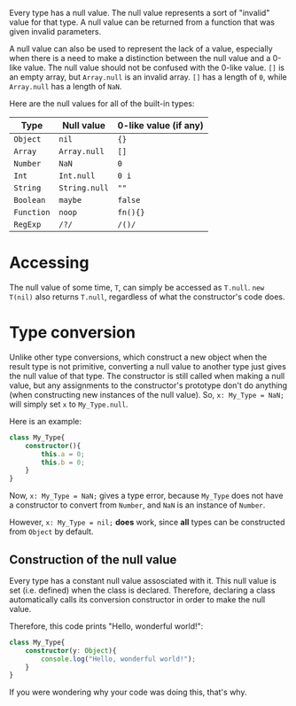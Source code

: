 
Every type has a null value. The null value represents a sort of "invalid" value for that type. A null value can be returned from a function that was given invalid parameters.

A null value can also be used to represent the lack of a value, especially when there is a need to make a distinction between the null value and a 0-like value. The null value should not be confused with the 0-like value. `[]` is an empty array, but `Array.null` is an invalid array. `[]` has a length of `0`, while `Array.null` has a length of `NaN`.

Here are the null values for all of the built-in types:

| Type | Null value | 0-like value (if any) |
|------------|---------------|----------|
| `Object`   | `nil`         | `{}`     |
| `Array`    | `Array.null`  | `[]`     |
| `Number`   | `NaN`         | `0`      |
| `Int`      | `Int.null`    | `0 i`    |
| `String`   | `String.null` | `""`     |
| `Boolean`  | `maybe`       | `false`  |
| `Function` | `noop`        | `fn(){}` |
| `RegExp`   | `/?/`         | `/()/`   |

# Accessing
The null value of some time, `T`, can simply be accessed as `T.null`. `new T(nil)` also returns `T.null`, regardless of what the constructor's code does.

# Type conversion
Unlike other type conversions, which construct a new object when the result type is not primitive, converting a null value to another type just gives the null value of that type. The constructor is still called when making a null value, but any assignments to the constructor's prototype don't do anything (when constructing new instances of the null value). So, `x: My_Type = NaN;` will simply set `x` to `My_Type.null`.

Here is an example:
```ts
class My_Type{
    constructor(){
        this.a = 0;
        this.b = 0;
    }
}
```

Now,  `x: My_Type = NaN;` gives a type error, because `My_Type` does not have a constructor to convert from `Number`, and `NaN` is an instance of `Number`.

However, `x: My_Type = nil;` **does** work, since **all** types can be constructed from `Object` by default.

## Construction of the null value
Every type has a constant null value assosciated with it. This null value is set (i.e. defined) when the class is declared. Therefore, declaring a class automatically calls its conversion constructor in order to make the null value.

Therefore, this code prints "Hello, wonderful world!":
```ts
class My_Type{
    constructor(y: Object){
        console.log("Hello, wonderful world!");
    }
}
```

If you were wondering why your code was doing this, that's why.

